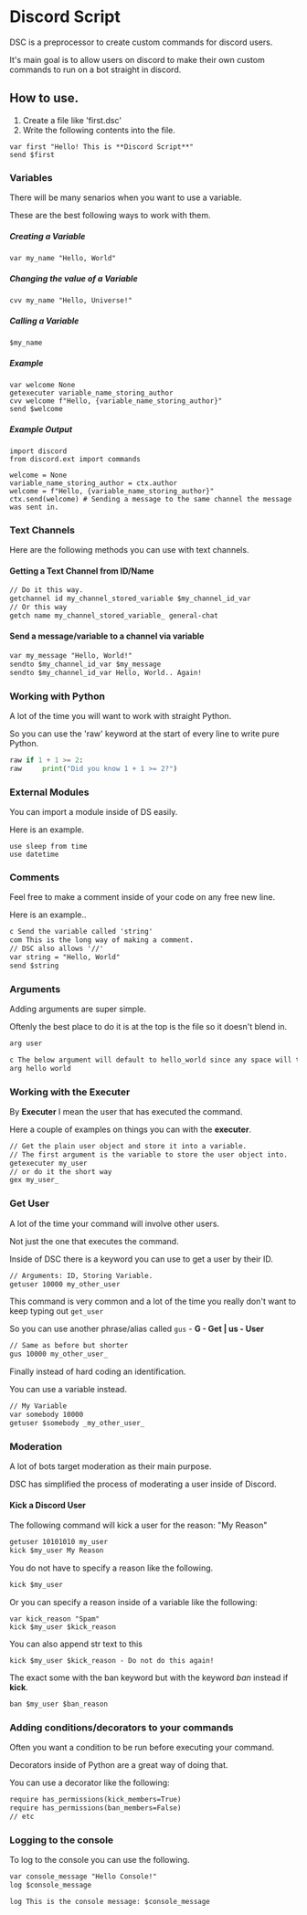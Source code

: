 # Discord Script

DSC is a preprocessor to create custom commands for discord users.

It's main goal is to allow users on discord to make their own custom commands to run on a bot straight in discord.

## How to use.

1. Create a file like 'first.dsc'
2. Write the following contents into the file.

```
var first "Hello! This is **Discord Script**"
send $first
```

### Variables

There will be many senarios when you want to use a variable.

These are the best following ways to work with them.

##### Creating a Variable

```
var my_name "Hello, World"
```

##### Changing the value of a Variable

```
cvv my_name "Hello, Universe!"
```

##### Calling a Variable

```
$my_name
```

##### Example

```
var welcome None
getexecuter variable_name_storing_author
cvv welcome f"Hello, {variable_name_storing_author}"
send $welcome
```

##### Example Output

```
import discord
from discord.ext import commands

welcome = None
variable_name_storing_author = ctx.author
welcome = f"Hello, {variable_name_storing_author}"
ctx.send(welcome) # Sending a message to the same channel the message was sent in.
```

### Text Channels

Here are the following methods you can use with text channels.

#### Getting a Text Channel from ID/Name

```txt
// Do it this way.
getchannel id my_channel_stored_variable $my_channel_id_var
// Or this way
getch name my_channel_stored_variable_ general-chat
```

#### Send a message/variable to a channel via variable

```txt
var my_message "Hello, World!"
sendto $my_channel_id_var $my_message
sendto $my_channel_id_var Hello, World.. Again!
```

### Working with Python

A lot of the time you will want to work with straight Python.

So you can use the 'raw' keyword at the start of every line to write pure Python.

```py
raw if 1 + 1 >= 2:
raw     print("Did you know 1 + 1 >= 2?")
```

### External Modules

You can import a module inside of DS easily.

Here is an example.
```
use sleep from time
use datetime
```

### Comments

Feel free to make a comment inside of your code on any free new line.

Here is an example..

```txt
c Send the variable called 'string'
com This is the long way of making a comment.
// DSC also allows '//'
var string = "Hello, World"
send $string
```

### Arguments

Adding arguments are super simple.

Oftenly the best place to do it is at the top is the file so it doesn't blend in.

```txt
arg user

c The below argument will default to hello_world since any space will transfer to a _
arg hello world 
```

### Working with the Executer

By **Executer** I mean the user that has executed the command.

Here a couple of examples on things you can with the **executer**.

```txt
// Get the plain user object and store it into a variable.
// The first argument is the variable to store the user object into.
getexecuter my_user
// or do it the short way
gex my_user_
```

### Get User

A lot of the time your command will involve other users.

Not just the one that executes the command. 

Inside of DSC there is a keyword you can use to get a user by their ID.

```txt
// Arguments: ID, Storing Variable.
getuser 10000 my_other_user
```

This command is very common and a lot of the time you really don't want to keep typing out `get_user`

So you can use another phrase/alias called `gus` - **G - Get | us - User**

```txt
// Same as before but shorter
gus 10000 my_other_user_
```

Finally instead of hard coding an identification.

You can use a variable instead. 

```txt
// My Variable
var somebody 10000
getuser $somebody _my_other_user_
```

### Moderation

A lot of bots target moderation as their main purpose.

DSC has simplified the process of moderating a user inside of Discord.

#### Kick a Discord User

The following command will kick a user for the reason: "My Reason"

```txt
getuser 10101010 my_user
kick $my_user My Reason
```

You do not have to specify a reason like the following.

```txt
kick $my_user
```

Or you can specify a reason inside of a variable like the following:

```
var kick_reason "Spam"
kick $my_user $kick_reason
```

You can also append str text to this
```
kick $my_user $kick_reason - Do not do this again!
```

The exact some with the ban keyword but with the keyword *ban* instead if **kick**.

```txt
ban $my_user $ban_reason
```

### Adding conditions/decorators to your commands

Often you want a condition to be run before executing your command.

Decorators inside of Python are a great way of doing that.

You can use a decorator like the following:

```txt
require has_permissions(kick_members=True)
require has_permissions(ban_members=False)
// etc
```

### Logging to the console

To log to the console you can use the following.

```txt
var console_message "Hello Console!"
log $console_message

log This is the console message: $console_message
```